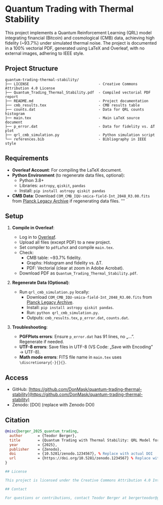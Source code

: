 # Quantum Trading with Thermal Stability

This project implements a Quantum Reinforcement Learning (QRL) model integrating financial (Bitcoin) and cosmological (CMB) data, achieving high fidelity (~93.7%) under simulated thermal noise. The project is documented in a 100% vectorial PDF, generated using LaTeX and Overleaf, with no external images, adhering to IEEE style.

## Project Structure
```
quantum-trading-thermal-stability/
├── LICENSE                                - Creative Commons Attribution 4.0 License
├── Quantum_Trading_Thermal_Stability.pdf  - Compiled vectorial PDF report
├── README.md                              - Project documentation
├── cmb_results.tex                        - CMB results table
├── counts.dat                             - Data for QRL counts histogram
├── main.tex                               - Main LaTeX source document
├── p_error.dat                            - Data for fidelity vs. ΔT plot
├── qrl_cmb_simulation.py                  - Python simulation script
└── references.bib                         - Bibliography in IEEE style
```
## Requirements

- **Overleaf Account**: For compiling the LaTeX document.
- **Python Environment** (to regenerate data files, optional):
  - Python 3.8+
  - Libraries: `astropy`, `qiskit`, `pandas`
  - Install: `pip install astropy qiskit pandas`
- **CMB Data**: Download `COM_CMB_IQU-smica-field-Int_2048_R3.00.fits` from [Planck Legacy Archive](https://pla.esac.esa.int/pla/#maps) if regenerating data files.
'''

## Setup

1. **Compile in Overleaf**:
   - Log in to [Overleaf](https://www.overleaf.com).
   - Upload all files (except PDF) to a new project.
   - Set compiler to `pdfLaTeX` and compile `main.tex`.
   - Check:
     - CMB table: ~93.7% fidelity.
     - Graphs: Histogram and fidelity vs. ΔT.
     - PDF: Vectorial (clear at zoom in Adobe Acrobat).
   - Download PDF as `Quantum_Trading_Thermal_Stability.pdf`.

2. **Regenerate Data (Optional)**:
   - Run `qrl_cmb_simulation.py` locally:
     - Download `COM_CMB_IQU-smica-field-Int_2048_R3.00.fits` from [Planck Legacy Archive](https://pla.esac.esa.int/pla/#maps).
     - Install: `pip install astropy qiskit pandas`.
     - Run: `python qrl_cmb_simulation.py`.
     - Outputs: `cmb_results.tex`, `p_error.dat`, `counts.dat`.

3. **Troubleshooting**:
   - **PGFPlots errors**: Ensure `p_error.dat` has 91 lines, no „...”. Regenerate if needed.
   - **UTF-8 errors**: Save files in UTF-8 (VS Code: „Save with Encoding” → UTF-8).
   - **Math mode errors**: FITS file name in `main.tex` uses `\discretionary{-}{}{}`.

## Access

- GitHub: [https://github.com/DonMask/quantum-trading-thermal-stability](https://github.com/DonMask/quantum-trading-thermal-stability)
- Zenodo: [DOI] (replace with Zenodo DOI)

## Citation

```bibtex
@misc{berger_2025_quantum_trading,
  author       = {Teodor Berger},
  title        = {Quantum Trading with Thermal Stability: QRL Model for Bitcoin and CMB Data},
  year         = {2025},
  publisher    = {Zenodo},
  doi          = {10.5281/zenodo.1234567}, % Replace with actual DOI
  url          = {https://doi.org/10.5281/zenodo.1234567} % Replace with actual DOI
}

## License

This project is licensed under the Creative Commons Attribution 4.0 International License. See the [LICENSE](LICENSE) file for details.

## Contact

For questions or contributions, contact Teodor Berger at bergerteodor@googlemail.com.
